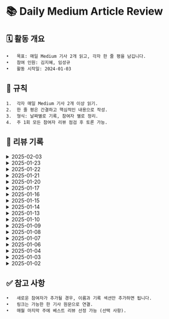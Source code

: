 # 📚 Daily Medium Article Review

## 🗓️ 활동 개요
	•	목표: 매일 Medium 기사 2개 읽고, 각자 한 줄 평을 남깁니다.
	•	참여 인원: 김지혜, 임성규
	•	활동 시작일: 2024-01-03

## 🌟 규칙
	1.	각자 매일 Medium 기사 2개 이상 읽기.
	2.	한 줄 평은 간결하고 핵심적인 내용으로 작성.
	3.	형식: 날짜별로 기록, 참여자 별로 정리.
	4.	주 1회 모든 참여자 리뷰 점검 후 토론 가능.

## 📝 리뷰 기록
<details>
	
<summary>2025-02-03</summary>

| **참여자** | **기사 제목**                  | **링크**      | **한 줄 평**                       |
|------------|--------------------------------|---------------|------------------------------------|
| 임성규      | | [Link]() | |
| 임성규     |  | [Link]() | |
| 김지혜      | How to tackle Docker and Kubernetes” for Frontend, tutorial included |  [Link](https://medium.com/@rickmint/how-to-tackle-docker-and-kubernetes-for-frontend-tutorial-included-87e8b1d7d5f8)  | Docker와 Kubernetes에 대한 프런트엔드 개발자 가이드 요약 [추가요약](https://kzh4295.tistory.com/59) |
| 김지혜     | Kubernetes Deployment: Connect Your Front End to Your Back End With Nginx |  [Link](https://medium.com/better-programming/kubernetes-deployment-connect-your-front-end-to-your-back-end-with-nginx-7e4e7cfef177)    | 쿠버네티스 배포: Nginx를 사용해 프론트엔드와 백엔드 연결하기 |
</details>

<details>
	
<summary>2025-01-23</summary>

| **참여자** | **기사 제목**                  | **링크**      | **한 줄 평**                       |
|------------|--------------------------------|---------------|------------------------------------|
| 임성규      | Java: Event Driven architecture | [Link](https://medium.com/@alxkm/java-event-driven-architecture-dc456d324ba5) |  edd |
| 임성규     | 7 Most Commonly Used Design Patterns in Work | [Link](https://levelup.gitconnected.com/7-most-commonly-used-design-patterns-in-work-b0cb1fd797c5) | 실무에 자주쓰이는 디자인 패턴들 간단 소개. |
| 김지혜      | 리액트 19 업그레이드 가이드 |  [Link](https://velog.io/@eunbinn/react-19-upgrade-guide)  | 리액트 19 업그레이드 특징 [추가요약](https://kzh4295.tistory.com/57) |
| 김지혜     | 레고 인터페이스 패널로 알아보는 UX |  [Link](https://velog.io/@typo/the-ux-of-lego-interface-panels)    | 조직에 알맞는 인터페이스를 활용해 UX 경험을 개선하자 |
</details>

<details>
	
<summary>2025-01-22</summary>

| **참여자** | **기사 제목**                  | **링크**      | **한 줄 평**                       |
|------------|--------------------------------|---------------|------------------------------------|
| 임성규      | | [Link]() |  |
| 임성규     |  | [Link]() |  |
| 김지혜      | 리액트에서 INP를 효과적으로 최적화하는 5가지 팁  |  [Link](https://calendar.perfplanet.com/2024/5-tips-to-effectively-optimize-inp-in-react/)  | 돔 크기 조절 및 렌더링 시 최적화 팁 [추가요약](https://kzh4295.tistory.com/56) |
| 김지혜     | 실제 코드에서 리액트 컴파일러의 성능 |  [Link](https://www.developerway.com/posts/how-react-compiler-performs-on-real-code)    | 리액트 컴파일러의 특징 및 기존 코드 비교 |
</details>




<details>
	
<summary>2025-01-21</summary>

| **참여자** | **기사 제목**                  | **링크**      | **한 줄 평**                       |
|------------|--------------------------------|---------------|------------------------------------|
| 임성규      | From Messy to Masterpiece: The Art of Pythonic Coding | [Link](https://levelup.gitconnected.com/the-art-of-writing-python-that-reads-like-english-7499f117678c) | pythonic coding for qm and ai. |
| 임성규     | Concurrency vs Parallelism | [Link](https://medium.com/algomaster-io/concurrency-vs-parallelism-5df6ef285a02) | 동시성과 병렬성. 논리적과 물리적인 동시! |
| 김지혜      |  Mastering Next.js App Router: Best Practices for Structuring Your Application |  [Link](https://medium.com/@thiraphat-ps-dev/mastering-next-js-app-router-best-practices-for-structuring-your-application-3f8cf0c76580)  | Next.js의 주요 기능 및 구조 [추가요약](https://kzh4295.tistory.com/55) |
| 김지혜     | 3단계로 완성하는 유연한 디자인 시스템 |  [Link](https://techblog.lycorp.co.jp/ko/a-flexible-design-system-using-3-tier-tokens?ref=codenary)    | Figma, Storybook과 이 둘을 연계하는 토큰으로 구축하는 디자인 시스템|
</details>


<details>
	
<summary>2025-01-20</summary>

| **참여자** | **기사 제목**                  | **링크**      | **한 줄 평**                       |
|------------|--------------------------------|---------------|------------------------------------|
| 임성규      | S.O.L.I.D Principles Explained With Code | [Link](https://medium.com/algomaster-io/s-o-l-i-d-principles-explained-with-code-7118dbbe3dd6) | SOLID  |
| 임성규     | The 20 Essential Principles of Software Development: LoD, SoC, SOLID, and Beyond. | [Link](https://medium.com/gitconnected/the-20-essential-principles-of-software-development-lod-soc-solid-and-beyond-7a39a98b685d) | 20 필수 개발 원칙 |
| 김지혜      | (번역) 예제와 함께하는 유스 케이스(Use Case) 테스팅 튜토리얼  |  [Link](https://medium.com/@junghan92/%EB%B2%88%EC%97%AD-%EC%98%88%EC%A0%9C%EC%99%80-%ED%95%A8%EA%BB%98%ED%95%98%EB%8A%94-%EC%9C%A0%EC%8A%A4-%EC%BC%80%EC%9D%B4%EC%8A%A4-use-case-%ED%85%8C%EC%8A%A4%ED%8C%85-%ED%8A%9C%ED%86%A0%EB%A6%AC%EC%96%BC-60ee174fe1b7)  | 유스케이스 테스팅의 특징 및 중요성 [추가요약](https://kzh4295.tistory.com/54) |
| 김지혜     | (번역) 상태 전이(State transition) 테스팅 기법 |  [Link](https://medium.com/@junghan92/%EB%B2%88%EC%97%AD-%EC%83%81%ED%83%9C-%EC%A0%84%EC%9D%B4-state-transition-%ED%85%8C%EC%8A%A4%ED%8C%85-%EA%B8%B0%EB%B2%95-ec65c3f00286)    | 상태 전이 테스팅 기법|
</details>

<details>
	
<summary>2025-01-17</summary>

| **참여자** | **기사 제목**                  | **링크**      | **한 줄 평**                       |
|------------|--------------------------------|---------------|------------------------------------|
| 임성규      | How to Become a Strong Software Architect | [Link](https://medium.com/@azeynalli1990/how-to-become-a-strong-software-architect-c36e144fe2fd) | 단단한 소프트웨어 아키텍쳐 설계를는 시니어 개발자의 역량이며 이를 위한 커리큘럼! |
| 임성규     | Microservices Architectures: The SAGA Pattern | [Link](https://medium.com/stackademic/microservices-architectures-the-saga-pattern-e39e1c159718) | saga pattern - 분산 시스템에서 분산된 트랜잭션들을 공통적으로 처리하는 방법. compensating transaction을 활용하여 실패시 롤백시키며 이는 물리적 롤백이 아닌 롤백한것처럼 보이는 로직으로 구현한 방법이다. 비교할만한 방법으로 2PC 패턴이 있으며 이 패턴은 prepare 단계에서 연관된 모든 db에 락을 걸고 commit단계에서 성공시 commit, 실패시 모두 rollback시키며 서버간 강결합을 유도해 msa 환경의 취지에 어긋난다는 단점이 있는 것 같다. |
| 김지혜      |  Principles of Simplicity in Front-End Architecture |  [Link](https://medium.com/itnext/principles-of-simplicity-in-front-end-architecture-7bc92dcea788)  | 프런트 아키텍처 고려 요소 [추가요약](https://kzh4295.tistory.com/53) |
| 김지혜     | 프런트엔드 아키텍처 시각화하기 |  [Link](https://medium.com/@junghan92/%EB%B2%88%EC%97%AD-%ED%94%84%EB%9F%B0%ED%8A%B8%EC%97%94%EB%93%9C-%EC%95%84%ED%82%A4%ED%85%8D%EC%B2%98-%EC%8B%9C%EA%B0%81%ED%99%94%ED%95%98%EA%B8%B0-3ae9a3dd8e67)    | C4 모델을 이용한 아키텍처 시각화 |
</details>

<details>
	
<summary>2025-01-16</summary>

| **참여자** | **기사 제목**                  | **링크**      | **한 줄 평**                       |
|------------|--------------------------------|---------------|------------------------------------|
| 임성규      | 4 Paradoxes That Will Expand Your Thinking | [Link](https://medium.com/illumination/4-paradoxes-that-will-expand-your-thinking-7cce081bb766) | 사고를 확장시켜줄 4가지 역설. ex) '이 문장은 거짓이다'는 참일까요 거짓일까요 ? |
| 임성규     | Microservices: The Million-Dollar Mistake Your Company is Making | [Link](https://medium.com/gitconnected/microservices-the-million-dollar-mistake-your-company-is-making-c50eb428f732) | 마이크로서비스 아키텍처를 도입할 때 주의해야할 점. |
| 김지혜      |  4 Best Rate Limiting Solutions for Next.js Apps (2025) |  [Link](https://medium.com/startup-nextjs/4-best-rate-limiting-solutions-for-next-js-apps-2025-47fb1bd640a7)  | Next.js 애플리케이션에서 사용할 수 있는 4가지 주요 Rate Limiting 솔루션에 대한 요약 [추가요약](https://kzh4295.tistory.com/52) |
| 김지혜     | Zustand + React Query: A New Approach to State Management |  [Link](https://medium.com/@freeyeon96/zustand-react-query-new-state-management-7aad6090af56)    | Zustand와 React Query를 활용한 상태 관리 |
</details>

<details>
	
<summary>2025-01-15</summary>

| **참여자** | **기사 제목**                  | **링크**      | **한 줄 평**                       |
|------------|--------------------------------|---------------|------------------------------------|
| 임성규      | 16 Open-Source Projects to Improve Your Developer Workflow 👨‍💻🔥 | [Link](https://blog.stackademic.com/16-open-source-projects-to-improve-your-developer-workflow-fdd3b8c16e57) | 오픈소스 소개. |
| 임성규     | Python 3.14 Released — Top 5 Features You Must Know | [Link](https://blog.varunsingh.in/python-3-14-released-top-5-features-you-must-know-ad2a966e7a64) | python 3.14 review. |
| 김지혜 | Best Practices for Optimizing React Performance |  [Link](https://medium.com/@rashmipatil24/optimizing-react-performance-1b236bb24e0c)  | React 성능 최적화의 중요성 [추가요약](https://kzh4295.tistory.com/51) |
| 김지혜 | 70% Interviewer will ask these 5 React.js question [ 2025 ] |  [Link](https://medium.com/career-drill/70-interviewer-will-ask-these-5-react-js-question-2025-d90331e146d6)    | React.js 개발자 면접에서 자주 나오는 5가지 주요 질문과 답변 |
</details>

<details>
	
<summary>2025-01-14</summary>

| **참여자** | **기사 제목**                  | **링크**      | **한 줄 평**                       |
|------------|--------------------------------|---------------|------------------------------------|
| 임성규      | Fired From Meta After 1 Week: Here’s All The Dirt I Got | [Link](https://medium.com/@sebastiancarlos/fired-from-meta-after-1-week-heres-all-the-dirt-i-got-855e4e5a0d65) | 메타에서의 해고글(회고글x) |
| 임성규     | Notes to Myself on Software Engineering | [Link](https://medium.com/@francois.chollet/notes-to-myself-on-software-engineering-c890f16f4e4d) | developer가 아닌, frameworker가 아닌 software engineer가 되고 싶다. |
| 김지혜핑      | React Application Architecture: Part 2 |  [Link](https://levelup.gitconnected.com/react-application-architecture-part-2-28b35c293225)  | React 애플리케이션의 아키텍처와 레이어 설계에 대한 심층적인 가이드 2 [추가요약](https://kzh4295.tistory.com/50) |
| 김지혜핑은 PR을 할것인가?!  -> 쏘쏘리...   | React Application Architecture: Part 1 |  [Link](https://medium.com/gitconnected/react-application-architecture-part-1-26c185c78401)    | React 애플리케이션의 아키텍처와 레이어 설계에 대한 심층적인 가이드 1 |
</details>

<details>
	
<summary>2025-01-13</summary>

| **참여자** | **기사 제목**                  | **링크**      | **한 줄 평**                       |
|------------|--------------------------------|---------------|------------------------------------|
| 임성규      | Everyone is Wrong About the “S” in SOLID. | [Link](https://medium.com/stackademic/everyone-is-wrong-about-the-s-in-solid-e58404d83463) | 단일책임원칙(SRP)은 클래스가 하나의 목적을가지는것 이라기보다는(그렇다면 하나의 메소드만을 가져야할 것) 변경의 원인이 하나인 것. 따라서 내가 어떤 기능을 수정하려고 할 때 명확히 어떤 클래스를 수정해야할지 알겠다면 단일 책임원칙을 지켜서 클래스를 작성한것이다. |
| 임성규     | Only 1% of developers are able to find the bug in this code in less than 60 seconds | [Link](https://medium.com/@arnoldgunter/only-1-of-developers-can-find-the-error-in-this-code-90a6ae84378f) | javascript에서 return 후 newLine에 객체반환하면 return undefined되고 이후에 {}는 별도의 block으로 본다. |
| 김지혜      |  The Popover API: Building Modals Has Never Been Easier |  [Link](https://medium.com/javascript-in-plain-english/building-modals-has-never-been-easier-fe59d56b8478)  | 팝업을 네이티브로 접근하는 api가 나왔다! [추가요약](https://kzh4295.tistory.com/49) |
| 김지혜     | Mastering React’s Specialized Hooks: 7 Essential Hooks for Your Next Project |  [Link](https://medium.com/javascript-in-plain-english/mastering-reacts-specialized-hooks-7-essential-hooks-for-your-next-project-deec985aae20)    | 리액트의 특별한 훅 7가지 소개|
</details>


<details>
	
<summary>2025-01-10</summary>

| **참여자** | **기사 제목**                  | **링크**      | **한 줄 평**                       |
|------------|--------------------------------|---------------|------------------------------------|
| 임성규피잉 왜얼알유      | Memory Optimization Techniques You Must Know for Spring Boot Applications | [Link](https://medium.com/@rabinarayandev/memory-optimization-techniques-you-must-know-for-spring-boot-applications-d03c274f5d7e) | 연관관계에 있는 객체 지연로딩, JVM 최적화 설정(힙 최소 사이즈, 맥스 사이즈, G1 GC 사용여부, 클래스 메타데이터 최대 사이즈), 직렬화,역직렬화 로직 최적화, 컨넥션풀 설정 최적화를 통해 spring boot 서버에서 메모리 사용을 최작화 할 수 있고 이는 고성능 서버에서 중요한 작용을 할 것이다. |
| 임성규피잉     | 5 Reasons You Should NOT Migrate to Kotlin Multiplatform | [Link](https://medium.com/@robert.jamison/5-reasons-you-should-not-migrate-to-kotlin-multiplatform-99fff82c6eb5) | 모바일 앱 코틀린 멀티플랫폼으로 마이그레이션 해서는 안되는 이유, 하지만 코틀린 멀티플랫폼을 사용해보지 않았다면 당장 사용해보아라! |
| 김지혜픵      | (Sort of) Fixing autofocus in iOS Safari  |  [Link](https://medium.com/@brunn/autofocus-in-ios-safari-458215514a5f)  | ios에서는 정책상 사용자의 제스처없이 autoFocus를 지원하지 않는다고 합니다 [추가요약](https://kzh4295.tistory.com/48) |
| 김지혜픵     | 7 React Custom Hooks I Can’t Live Without in My Projects 🚀 |  [Link](https://medium.com/@letscodefuture/7-react-custom-hooks-i-cant-live-without-in-my-projects-2c06a02ecb2e)    | 실무에서 유용한 훅 7가지 소개 |
</details>


<details>
	
<summary>2025-01-09</summary>

| **참여자** | **기사 제목**                  | **링크**      | **한 줄 평**                       |
|------------|--------------------------------|---------------|------------------------------------|
| 임성규      | The big crypto opportunity in 2025 | [Link](https://medium.com/coinmonks/the-big-crypto-opportunity-in-2025-ea47c9f1e779) | Solana, ethureum환 경은 블록체인의 앱스토어이다. 다만 개발자를 제한하는게 상상력말고 곤 없는게 아이폰의 앱스토어와의 차이. |
| 임성규      | Why BLove DApp is the Perfect Platform for a Common Man | [Link](https://blovedapp.medium.com/why-blove-dapp-is-the-perfect-platform-for-a-common-man-3a3740ec5d19) | BLove DApp. |
| 김지혜픵      | Backend for Frontend (BFF) Architecture  |  [Link](https://medium.com/gitconnected/backend-for-frontend-bff-architecture-64fa9f316a5a)  | BFF 아키텍처는 다양한 프론트엔드 인터페이스에 필요한 데이터를 정확히 제공하며, 성능과 유연성을 개선하는 데 효과적입니다. 다만 관리 복잡성이 증가할 수 있으므로 적절한 설계와 운영이 필요합니다. 멀티 플랫폼 환경이나 마이크로서비스 구조를 사용하는 경우 특히 유용한 접근 방식입니다 [추가요약](https://kzh4295.tistory.com/47) |
| 김지혜픵     | ECMAScript 2024 (ES15): Unveiling the Latest JavaScript Features |  [Link](https://medium.com/javascript-in-plain-english/ecmascript-2024-es15-unveiling-the-latest-javascript-features-9186d72a10ae)    | ECMAScript 2024는 JavaScript 개발자들에게 더욱 강력하고 유연한 도구를 제공합니다. 새로운 기능들은 코드 작성의 효율성을 높이고, 복잡한 작업을 간소화하며, 최신 표준에 맞춘 개발 환경을 제공합니다.|
</details>

<details>
	
<summary>2025-01-08</summary>

| **참여자** | **기사 제목**                  | **링크**      | **한 줄 평**                       |
|------------|--------------------------------|---------------|------------------------------------|
| 임성규      | 7 Brand New APIs Every Developer Should Use in 2024 | [Link](https://medium.com/gitconnected/7-brand-new-apis-every-developer-should-use-in-2024-0d2a4a6b2839) | 7가지 2024년도에 새로운, 유용한 APIs |
| 임성규      | Be an Engineer, not a Frameworker | [Link](https://medium.com/@johndanielraines/be-an-engineer-not-a-frameworker-c58fe28d0c88) | Frameworker: framework가 제공한는 형식을 활용해서 작성. Programmer: 많은양의 코드를 읽고 작성해봄으로써 frameworker -> programmer로 진화. 같은 결과를 내는 코드를 다양한 형식으로 작성 가능. Engineer : 변화와 안정성의 밸런스를 잘 맞추어 작성할 줄 암. |
| 김지혜      | Micro Frontend Architecture |  [Link](https://levelup.gitconnected.com/micro-frontend-architecture-b14b3a2c39a0)  | 마이크로 프론트엔드 아키텍처는 복잡한 웹 애플리케이션을 작고 독립적인 모듈로 분할하는 현대적인 개발 접근 방식 [추가 요약](https://kzh4295.tistory.com/45) |
| 김지혜      | How to Build Websites That Load Before You Blink: Frontend Optimization Tips |  [Link](https://javascript.plainenglish.io/the-ultimate-guide-to-web-performance-essential-techniques-for-frontend-developers-c8638e5bf8d3)    | 웹 성능 최적화에 대한 포괄적인 가이드 |
</details>


<details>
	
<summary>2025-01-07</summary>

| **참여자** | **기사 제목**                  | **링크**      | **한 줄 평**                       |
|------------|--------------------------------|---------------|------------------------------------|
| 김지혜      | Boosting React.js Performance with Tree Shaking |  [Link](https://medium.com/nonstopio/boosting-react-js-performance-with-tree-shaking-ee77261d0c95)  | 트리 쉐이킹을 최소화하는 방안 [추가 요약](https://kzh4295.tistory.com/45) |
| 김지혜      | The Future of Frontend Development: Key Skills to Hire for in 2025 |  [Link](https://medium.com/javascript-in-plain-english/the-future-of-frontend-development-key-skills-to-hire-for-in-2025-d62801ab4e8c)    | 2025 프런트앤드에서 각광받는 분야 소개 |
| 임성규      | Push Notifications using SpringBoot and Firebase Cloud Messaging | [Link](https://medium.com/@rajdeepify/push-notifications-using-springboot-and-firebase-cloud-messaging-ad136746c57e) | spring boot, fcm 통해서 푸시 알림 전송하기. |
| 임성규      | Being Productive as a Google Software Engineer | [Link](https://levelup.gitconnected.com/being-productive-as-a-google-software-engineer-aa0ca8260d7a) | 구글 소프트웨어 엔지니어로서 생산적이 되는 법. |
</details>

<details>
	
<summary>2025-01-06</summary>

| **참여자** | **기사 제목**                  | **링크**      | **한 줄 평**                       |
|------------|--------------------------------|---------------|------------------------------------|
| 김지혜      | Advanced React Patterns and Best Practices | [Link](https://medium.com/@rashmipatil24/advanced-react-patterns-and-best-practices-74cd09a7c2d9)     | 3가지 React 패턴 소개 [추가 요약](https://kzh4295.tistory.com/44) |
| 김지혜      | You’re Using Context Providers the Wrong Way! Here’s How to Fix It | [Link](https://medium.devlander.com/youre-using-context-providers-the-wrong-way-here-s-how-to-fix-it-c91247b6e828)     | Context Provider의 올바른 사용법 |
| 임성규      | Using Rust at a startup: A cautionary tale | [Link](https://mdwdotla.medium.com/using-rust-at-a-startup-a-cautionary-tale-42ab823d9454) | 필자의 경험을 토대로 rust를 스타트업에서 사용하는 것에 대해 반대하는 이유들 설명. (새로운 개념들에 대한 러닝커브 존재, 다른 언어에 비해 라이브러리와 지원 기능이 아직 부족한게 많아서 구현에 시간이 오래걸림.) 단 굉장이 높은 수준의 퍼포먼스를 요구하는 기능에 대해서 사용하는 것을 적극 추천. |
| 임성규      | Which is the best, NestJS or Spring Boot? | [Link](https://medium.com/@raviyasas/which-is-the-best-nestjs-or-spring-boot-33393612790d) | nestjs vs spring |
</details>

<details>
	
<summary>2025-01-04</summary>

| **참여자** | **기사 제목**                  | **링크**      | **한 줄 평**                       |
|------------|--------------------------------|---------------|------------------------------------|
| 임성규      | Kotlin 2.0.0: A New Era in Kotlin Development          | [Link](https://halilozel1903.medium.com/kotlin-2-0-0-a-new-era-in-kotlin-development-14db8f6ec87c)     | kotliin2.0.0 메인 릴리즈에서 많은 것들이 발전했다. 최적화를 통해 컴파일러의 성능과 효율이 좋아졌으며 kotlin 기능중 일부인 kotlin multiplatform 기능이 강화됬다. 더많은 플랫폼과 타겟을 지원하여 kotlin multiplatform을 적용할 수 있게 되었으며, 다른 언어, 플랫폼과 상호운영성이 더 좋아져 기존 프로젝트에 적용시키는데 부담이 줄어들었다.  |

</details>

<details>
	
<summary>2025-01-03</summary>

| **참여자** | **기사 제목**                  | **링크**      | **한 줄 평**                       |
|------------|--------------------------------|---------------|------------------------------------|
| 김지혜      | Optimizing React Performance: Strategies to Avoid Unnecessary Re-Renders | [Link](https://javascript.plainenglish.io/optimizing-react-performance-strategies-to-avoid-unnecessary-re-renders-f8110b4e37b2)     | 렌더링 빈도 줄이는 방법 [추가 요약](https://kzh4295.tistory.com/43) |
| 김지혜      | A Guide to Building Reusable React Components | [Link](https://medium.com/@rashmipatil24/reusable-react-components-7b025f232ca4)     | 재사용 가능한 컴포넌트 |
| 임성규      | Are you a software developer or a software engineer?          | [Link](https://medium.com/@stevebishop_89684/are-you-a-software-developer-or-a-software-engineer-60a975502037)     | software engineer는 과학적 원리, 원칙을 활용하며 소프트웨어를 디자인하고 기술적 전문성을 다지는 역할에 가까우며, developer는 소프트웨어를 관리하고 설계된 디자인을 실행하는 역할에 가깝다. |
| 임성규      | How We Doubled the Performance of Our App When Using GUID/UUID Primary Keys in SQL          | [Link](https://medium.com/itnext/how-we-doubled-the-performance-of-our-app-when-using-guid-uuid-primary-keys-in-sql-f9e43d228e1e)     | GUID/UUID를 사용할 때, db성능을 두배 향상시킨 경험 - 클러스터형 인덱스 사용, 인덱스 접두사 사용 etc |
</details>

<details>
	
<summary>2025-01-02</summary>

| **참여자** | **기사 제목**                   | **링크**       | **한 줄 평**                      |
|------------|---------------------------------|---------------|-----------------------------------|
| 홍길동      | Effective Remote Work Strategies | [Link](#)     | 리모트 근무 생산성 팁이 실용적이었다. |
| 김철수      | Introduction to Machine Learning | [Link](#)     | 초심자에게 적합한 ML 개요를 잘 제공. |
| 김지혜      | Stop Overusing Console.log! Here's Why 🚫 (And Better Alternatives) | [Link](https://medium.com/stackademic/stop-overusing-console-log-heres-why-and-better-alternatives-e5e05ea69e75)     | console.log -> dir / clear / group - groupEnd / table / time - timeEnd  사용하여 파편화된 디버깅이 아닌 그룹화 또는 명확하여야한다 [추가 요약](https://kzh4295.tistory.com/42) |
| 김지혜      | Why Netflix Shifted from React to Vanilla JavaScript | [Link](https://medium.com/@lbq999/why-netflix-shifted-from-react-to-vanilla-javascript-be5a479ca14e)     | 넷플릭스에서 2017부터 정적인 페이지는 React -> vanillJS로 이관 중 |
</details>

## ✅ 참고 사항
	•	새로운 참여자가 추가될 경우, 이름과 기록 섹션만 추가하면 됩니다.
	•	링크는 가능한 한 기사 원문으로 연결.
	•	매월 마지막 주에 베스트 리뷰 선정 가능 (선택 사항).
